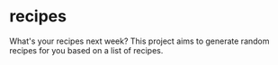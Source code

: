 # recipes
What's your recipes next week? This project aims to generate random recipes for you based on a list of recipes. 
